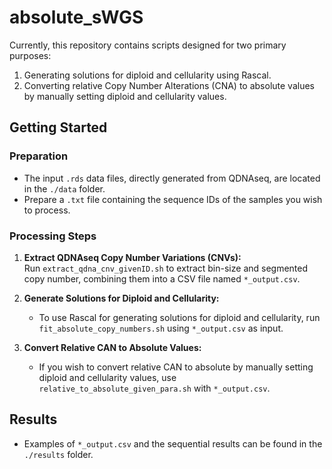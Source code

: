 # absolute_sWGS

Currently, this repository contains scripts designed for two primary purposes:

1. Generating solutions for diploid and cellularity using Rascal.
2. Converting relative Copy Number Alterations (CNA) to absolute values by manually setting diploid and cellularity values.

## Getting Started

### Preparation

- The input `.rds` data files, directly generated from QDNAseq, are located in the `./data` folder.
- Prepare a `.txt` file containing the sequence IDs of the samples you wish to process.

### Processing Steps

1. **Extract QDNAseq Copy Number Variations (CNVs):**  
   Run `extract_qdna_cnv_givenID.sh` to extract bin-size and segmented copy number, combining them into a CSV file named `*_output.csv`.

2. **Generate Solutions for Diploid and Cellularity:**
   - To use Rascal for generating solutions for diploid and cellularity, run `fit_absolute_copy_numbers.sh` using `*_output.csv` as input.

3. **Convert Relative CAN to Absolute Values:**
   - If you wish to convert relative CAN to absolute by manually setting diploid and cellularity values, use `relative_to_absolute_given_para.sh` with `*_output.csv`.

## Results

- Examples of `*_output.csv` and the sequential results can be found in the `./results` folder.

